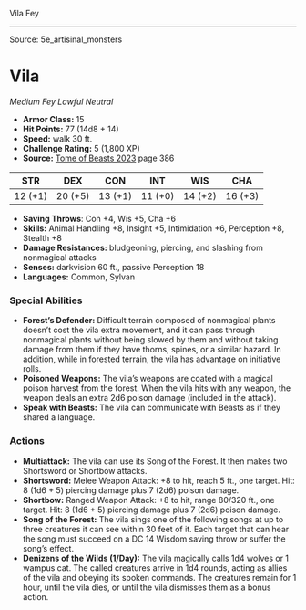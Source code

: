 <MonsterName/>Vila</MonsterName>
<CreatureType/>Fey</CreatureType>



---

Source: 5e_artisinal_monsters

# Vila

*Medium* *Fey* *Lawful Neutral*

- **Armor Class:** 15
- **Hit Points:** 77 (14d8 + 14)
- **Speed:** walk 30 ft.
- **Challenge Rating:** 5 (1,800 XP)
- **Source:** [Tome of Beasts 2023](https://koboldpress.com/kpstore/product/tome-of-beasts-1-2023-edition/) page 386

| STR | DEX | CON | INT | WIS | CHA |
| --- | --- | --- | --- | --- | --- |
| 12 (+1) | 20 (+5) | 13 (+1) | 11 (+0) | 14 (+2) | 16 (+3) |

- **Saving Throws**: Con +4, Wis +5, Cha +6
- **Skills:** Animal Handling +8, Insight +5, Intimidation +6, Perception +8, Stealth +8
- **Damage Resistances:** bludgeoning, piercing, and slashing from nonmagical attacks
- **Senses:** darkvision 60 ft., passive Perception 18
- **Languages:** Common, Sylvan

### Special Abilities

- **Forest’s Defender:** Difficult terrain composed of nonmagical plants doesn’t cost the vila extra movement, and it can pass through nonmagical plants without being slowed by them and without taking damage from them if they have thorns, spines, or a similar hazard. In addition, while in forested terrain, the vila has advantage on initiative rolls.
- **Poisoned Weapons:** The vila’s weapons are coated with a magical poison harvest from the forest. When the vila hits with any weapon, the weapon deals an extra 2d6 poison damage (included in the attack).
- **Speak with Beasts:** The vila can communicate with Beasts as if they shared a language.

### Actions

- **Multiattack:** The vila can use its Song of the Forest. It then makes two Shortsword or Shortbow attacks.
- **Shortsword:** Melee Weapon Attack: +8 to hit, reach 5 ft., one target. Hit: 8 (1d6 + 5) piercing damage plus 7 (2d6) poison damage.
- **Shortbow:** Ranged Weapon Attack: +8 to hit, range 80/320 ft., one target. Hit: 8 (1d6 + 5) piercing damage plus 7 (2d6) poison damage.
- **Song of the Forest:** The vila sings one of the following songs at up to three creatures it can see within 30 feet of it. Each target that can hear the song must succeed on a DC 14 Wisdom saving throw or suffer the song’s effect.
- **Denizens of the Wilds (1/Day):** The vila magically calls 1d4 wolves or 1 wampus cat. The called creatures arrive in 1d4 rounds, acting as allies of the vila and obeying its spoken commands. The creatures remain for 1 hour, until the vila dies, or until the vila dismisses them as a bonus action.


